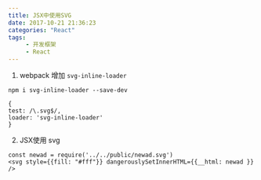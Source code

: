 ```yaml
---
title: JSX中使用SVG
date: 2017-10-21 21:36:23
categories: "React"
tags:
     - 开发框架
     - React
---
```


1. webpack 增加 `svg-inline-loader`

  ```
  npm i svg-inline-loader --save-dev

  {
  test: /\.svg$/,
  loader: 'svg-inline-loader'
  }
  ```

2. JSX使用 svg

  ```
  const newad = require('../../public/newad.svg')
  <svg style={{fill: "#fff"}} dangerouslySetInnerHTML={{__html: newad }} />
  ```
